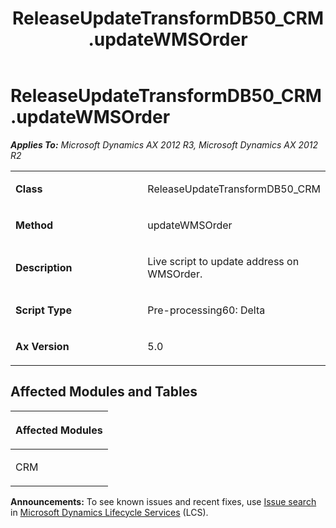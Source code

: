 ﻿---
title: ReleaseUpdateTransformDB50_CRM.updateWMSOrder
TOCTitle: ReleaseUpdateTransformDB50_CRM.updateWMSOrder
ms:assetid: f5dd2280-c16d-200c-15b4-70744a0d21a2
ms:mtpsurl: https://msdn.microsoft.com/en-us/library/JJ737583(v=AX.60)
ms:contentKeyID: 49712276
ms.date: 05/18/2015
mtps_version: v=AX.60
---

# ReleaseUpdateTransformDB50\_CRM.updateWMSOrder 


_**Applies To:** Microsoft Dynamics AX 2012 R3, Microsoft Dynamics AX 2012 R2_

<table>
<colgroup>
<col style="width: 50%" />
<col style="width: 50%" />
</colgroup>
<tbody>
<tr class="odd">
<td><p><strong>Class</strong></p></td>
<td><p>ReleaseUpdateTransformDB50_CRM</p></td>
</tr>
<tr class="even">
<td><p><strong>Method</strong></p></td>
<td><p>updateWMSOrder</p></td>
</tr>
<tr class="odd">
<td><p><strong>Description</strong></p></td>
<td><p>Live script to update address on WMSOrder.</p></td>
</tr>
<tr class="even">
<td><p><strong>Script Type</strong></p></td>
<td><p>Pre-processing60: Delta</p></td>
</tr>
<tr class="odd">
<td><p><strong>Ax Version</strong></p></td>
<td><p>5.0</p></td>
</tr>
</tbody>
</table>


## Affected Modules and Tables

<table>
<colgroup>
<col style="width: 100%" />
</colgroup>
<thead>
<tr class="header">
<th><p>Affected Modules</p></th>
</tr>
</thead>
<tbody>
<tr class="odd">
<td><p>CRM</p></td>
</tr>
</tbody>
</table>

  
**Announcements:** To see known issues and recent fixes, use [Issue search](http://go.microsoft.com/fwlink/?linkid=389258) in [Microsoft Dynamics Lifecycle Services](http://go.microsoft.com/fwlink/?linkid=306505) (LCS).

